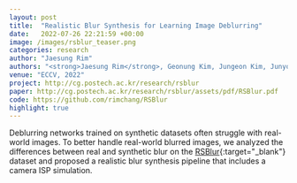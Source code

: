 ```yaml
---
layout: post
title:  "Realistic Blur Synthesis for Learning Image Deblurring"
date:   2022-07-26 22:21:59 +00:00
image: /images/rsblur_teaser.png
categories: research
author: "Jaesung Rim"
authors: "<strong>Jaesung Rim</strong>, Geonung Kim, Jungeon Kim, Junyong Lee, Seungyong Lee, Sunghyun Cho"
venue: "ECCV, 2022"
project: http://cg.postech.ac.kr/research/rsblur
paper: http://cg.postech.ac.kr/research/rsblur/assets/pdf/RSBlur.pdf
code: https://github.com/rimchang/RSBlur
highlight: true
---
```


Deblurring networks trained on synthetic datasets often struggle with real-world images. To better handle real-world blurred images, we analyzed the differences between real and synthetic blur on the [RSBlur](https://cg.postech.ac.kr/research/rsblur/#download){:target="_blank"} dataset and proposed a realistic blur synthesis pipeline that includes a camera ISP simulation.
